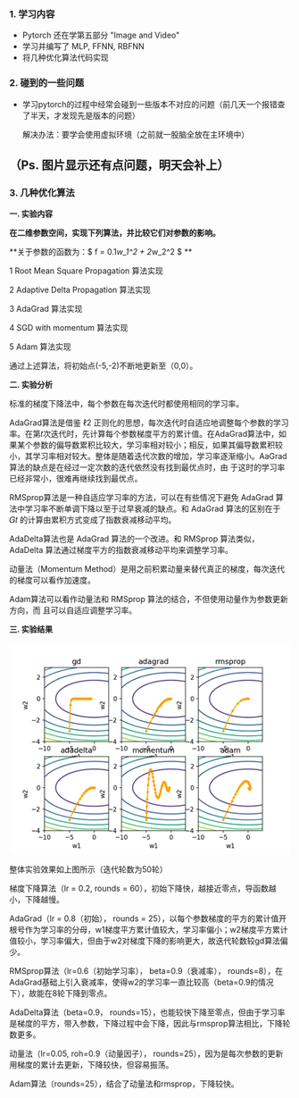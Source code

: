 ### 1. 学习内容

+ Pytorch 还在学第五部分 "Image and Video"
+ 学习并编写了 MLP, FFNN, RBFNN
+ 将几种优化算法代码实现

### 2. 碰到的一些问题

+ 学习pytorch的过程中经常会碰到一些版本不对应的问题（前几天一个报错查了半天，才发现先是版本的问题）

  解决办法：要学会使用虚拟环境（之前就一股脑全放在主环境中）

## （Ps. 图片显示还有点问题，明天会补上）

### 3. 几种优化算法

**一. 实验内容**

**在二维参数空间，实现下列算法，并比较它们对参数的影响。**

**关于参数的函数为：$ f = 0.1*w_1^2 + 2*w_2^2 $ **

1 Root Mean Square Propagation 算法实现

2 Adaptive Delta Propagation 算法实现

3 AdaGrad 算法实现

4 SGD with momentum 算法实现

5 Adam 算法实现

通过上述算法，将初始点(-5,-2)不断地更新至（0,0）。

 

**二. 实验分析**

标准的梯度下降法中，每个参数在每次迭代时都使用相同的学习率。

AdaGrad算法是借鉴 ℓ2 正则化的思想，每次迭代时自适应地调整每个参数的学习率。在第𝑡次迭代时，先计算每个参数梯度平方的累计值。在AdaGrad算法中，如果某个参数的偏导数累积比较大，学习率相对较小；相反，如果其偏导数累积较小，其学习率相对较大。整体是随着迭代次数的增加，学习率逐渐缩小。AaGrad 算法的缺点是在经过一定次数的迭代依然没有找到最优点时，由 于这时的学习率已经非常小，很难再继续找到最优点。

RMSprop算法是一种自适应学习率的方法，可以在有些情况下避免 AdaGrad 算法中学习率不断单调下降以至于过早衰减的缺点。和 AdaGrad 算法的区别在于 𝐺𝑡 的计算由累积方式变成了指数衰减移动平均。

AdaDelta算法也是 AdaGrad 算法的一个改进。和 RMSprop 算法类似，AdaDelta 算法通过梯度平方的指数衰减移动平均来调整学习率。

动量法（Momentum Method）是用之前积累动量来替代真正的梯度，每次迭代的梯度可以看作加速度。

Adam算法可以看作动量法和 RMSprop 算法的结合，不但使用动量作为参数更新方向，而 且可以自适应调整学习率。

**三. 实验结果**

![](image\Figure_5.png)

整体实验效果如上图所示（迭代轮数为50轮）



梯度下降算法（lr = 0.2, rounds = 60），初始下降快，越接近零点，导函数越小，下降越慢。



AdaGrad（lr = 0.8（初始）， rounds = 25），以每个参数梯度的平方的累计值开根号作为学习率的分母，w1梯度平方累计值较大，学习率偏小；w2梯度平方累计值较小，学习率偏大，但由于w2对梯度下降的影响更大，故迭代轮数较gd算法偏少。



RMSprop算法（lr=0.6（初始学习率）， beta=0.9（衰减率）， rounds=8），在AdaGrad基础上引入衰减率，使得w2的学习率一直比较高（beta=0.9的情况下），故能在8轮下降到零点。



AdaDelta算法（beta=0.9， rounds=15），也能较快下降至零点，但由于学习率是梯度的平方，带入参数，下降过程中会下降，因此与rmsprop算法相比，下降轮数更多。



动量法（lr=0.05, roh=0.9（动量因子）， rounds=25），因为是每次参数的更新用梯度的累计去更新，下降较快，但容易振荡。



Adam算法（rounds=25），结合了动量法和rmsprop，下降较快。
